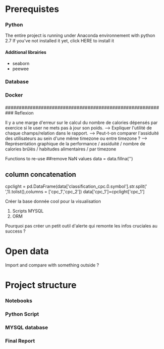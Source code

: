 # Prerequistes

### Python
The entire project is running under Anaconda environnement with python 2.7
If you've not installed it yet, click HERE to install it

#### Additional librairies 
- seaborn
- peewee

### Database

### Docker

###



########################################################### Reflexion

Il y a une marge d'erreur sur le calcul du nombre de calories dépensés par exercice si le user ne mets pas à jour son poids.
--> Expliquer l'utilité de chaque champs/relation dans le rapport.
--> Peut-t-on comparer l'assiduité des utilisateurs au sein d'une même timezone ou entre timezone ?
--> Représentation graphique de la performance / assiduité / nombre de calories brûlés / habitudes alimentaires / par timezone

Functions to re-use
##remove NaN values
data = data.fillna('')
## column concatenation
cpclight = pd.DataFrame(data['classification_cpc.0.symbol'].str.split(' ',1).tolist(),columns = ['cpc_1','cpc_2'])
data['cpc_1']=cpclight['cpc_1']

Créer la base donnée cool pour la visualisation
1) Scripts MYSQL
2) ORM

Pourquoi pas créer un petit outil d'alerte qui remonte les infos cruciales au success ?

# Open data

Import and compare with something outside ?




















# Project structure

### Notebooks

### Python Script

### MYSQL database

### Final Report





